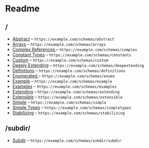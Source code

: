 

 # Readme



## /

* [Abstract](./abstract.schema.md) – `https://example.com/schemas/abstract`
* [Arrays](./arrays.schema.md) – `https://example.com/schemas/arrays`
* [Complex References ](./complex.schema.md) – `https://example.com/schemas/complex`
* [Constant Types](./constants.schema.md) – `https://example.com/schemas/constants`
* [Custom](./custom.schema.md) – `https://example.com/schemas/custom`
* [Deeply Extending](./deepextending.schema.md) – `https://example.com/schemas/deepextending`
* [Definitions](./definitions.schema.md) – `https://example.com/schemas/definitions`
* [Enumerated ](./enums.schema.md) – `https://example.com/schemas/enums`
* [Example](./example.schema.md) – `https://example.com/schemas/example`
* [Examples](./examples.schema.md) – `https://example.com/schemas/examples`
* [Extending](./extending.schema.md) – `https://example.com/schemas/extending`
* [Extensible](./extensible.schema.md) – `https://example.com/schemas/extensible`
* [Simple](./simple.schema.md) – `https://example.com/schemas/simple`
* [Simple Types](./simpletypes.schema.md) – `https://example.com/schemas/simpletypes`
* [Stabilizing](./stabilizing.schema.md) – `https://example.com/schemas/stabilizing`

## /subdir/

* [Subdir](./subdir/subdir.schema.md) – `https://example.com/schemas/subdir/subdir`
